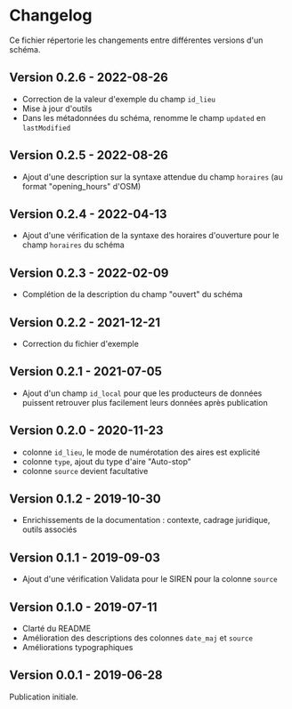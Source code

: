 # Changelog

Ce fichier répertorie les changements entre différentes versions d'un schéma.

## Version 0.2.6 - 2022-08-26
- Correction de la valeur d'exemple du champ `id_lieu`
- Mise à jour d'outils
- Dans les métadonnées du schéma, renomme le champ `updated` en `lastModified`

## Version 0.2.5 - 2022-08-26
- Ajout d'une description sur la syntaxe attendue du champ `horaires` (au format "opening_hours" d'OSM)

## Version 0.2.4 - 2022-04-13
- Ajout d'une vérification de la syntaxe des horaires d'ouverture pour le champ `horaires` du schéma

## Version 0.2.3 - 2022-02-09
- Complétion de la description du champ "ouvert" du schéma

## Version 0.2.2 - 2021-12-21
- Correction du fichier d'exemple

## Version 0.2.1 - 2021-07-05
- Ajout d'un champ `id_local` pour que les producteurs de données puissent retrouver plus facilement leurs données après publication

## Version 0.2.0 - 2020-11-23
- colonne `id_lieu`, le mode de numérotation des aires est explicité
- colonne `type`, ajout du type d'aire "Auto-stop"
- colonne `source` devient facultative


## Version 0.1.2 - 2019-10-30
- Enrichissements de la documentation : contexte, cadrage juridique, outils associés

## Version 0.1.1 - 2019-09-03
- Ajout d'une vérification Validata pour le SIREN pour la colonne `source`

## Version 0.1.0 - 2019-07-11
- Clarté du README
- Amélioration des descriptions des colonnes `date_maj` et `source`
- Améliorations typographiques

## Version 0.0.1 - 2019-06-28
Publication initiale.
